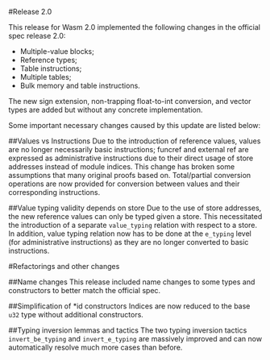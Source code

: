 #Release 2.0

This release for Wasm 2.0 implemented the following changes in the official spec release 2.0:
- Multiple-value blocks;
- Reference types;
- Table instructions;
- Multiple tables;
- Bulk memory and table instructions.

The new sign extension, non-trapping float-to-int conversion, and vector types are added but without any concrete implementation.

Some important necessary changes caused by this update are listed below:

##Values vs Instructions
Due to the introduction of reference values, values are no longer necessarily basic instructions; funcref and external ref are
expressed as administrative instructions due to their direct usage of store addresses instead of module indices. This change
has broken some assumptions that many original proofs based on. Total/partial conversion operations are now provided for 
conversion between values and their corresponding instructions.

##Value typing validity depends on store
Due to the use of store addresses, the new reference values can only be typed given a store. This necessitated the introduction
of a separate `value_typing` relation with respect to a store. In addition, value typing relation now has to be done at the
`e_typing` level (for administrative instructions) as they are no longer converted to basic instructions.


#Refactorings and other changes

##Name changes
This release included name changes to some types and constructors to better match the official spec.

##Simplification of \*id constructors
Indices are now reduced to the base `u32` type without additional constructors.

##Typing inversion lemmas and tactics
The two typing inversion tactics `invert_be_typing` and `invert_e_typing` are massively improved and can now automatically
resolve much more cases than before.
